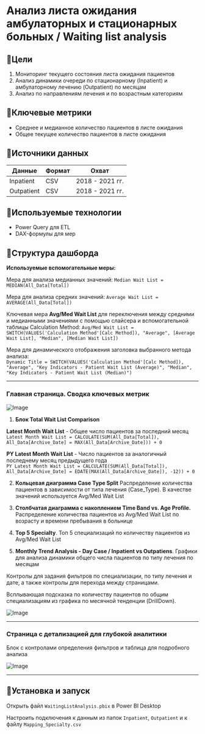 # Анализ листа ожидания амбулаторных и стационарных больных / Waiting list analysis

## :dart:Цели
1. Мониторинг текущего состояния листа ожидания пациентов
2. Анализ динамики очереди по стационарному (Inpatient) и амбулаторному лечению (Outpatient) по месяцам
3. Анализ по направлениям лечения и по возрастным категориям

## :small_orange_diamond:Ключевые метрики
- Среднее и медианное количество пациентов в листе ожидания
- Общее текущее количество пациентов в листе ожидания

## :small_orange_diamond:Источники данных
| Данные          | Формат | Охват    |
|-----------------|--------|----------------|
| Inpatient       | CSV    | 2018 - 2021 гг. |
| Outpatient      | CSV    | 2018 - 2021 гг. |

## :small_orange_diamond:Используемые технологии
- Power Query для ETL
- DAX-формулы для мер

## :small_orange_diamond:Структура дашборда

**Используемые вспомогательные меры:**

Мера для анализа медианных значений: `Median Wait List = MEDIAN(All_Data[Total])`

Мера для анализа средних значений: `Average Wait List = AVERAGE(All_Data[Total])`

Ключевая мера **Avg/Med Wait List** для переключения между средними и медианными значениями с помощью слайсера и вспомогательной таблицы Calculation Method:
```Avg/Med Wait List = SWITCH(VALUES('Calculation Method'[Calc Method]), "Average", [Average Wait List], "Median", [Median Wait List])```

Мера для динамического отображения заголовка выбранного метода анализа:  
```Dynamic Title = SWITCH(VALUES('Calculation Method'[Calc Method]), "Average", "Key Indicators - Patient Wait List (Average)", "Median", "Key Indicators - Patient Wait List (Median)")```
___
### Главная страница. Сводка ключевых метрик

![Image](https://github.com/user-attachments/assets/7cc27494-866b-4372-af42-405d8c642364)

1) **Блок Total Wait List Comparison**  

**Latest Month Wait List** - Общее число пациентов за последний месяц   
```Latest Month Wait List = CALCULATE(SUM(All_Data[Total]), All_Data[Archive_Date] = MAX(All_Data[Archive_Date])) + 0```  

**PY Latest Month Wait List** - Число пациентов за аналогичный последнему месяц предыдущего года  
```PY Latest Month Wait List = CALCULATE(SUM(All_Data[Total]), All_Data[Archive_Date] = EDATE(MAX(All_Data[Archive_Date]), -12)) + 0```

2) **Кольцевая диаграмма Case Type Split** 
Распределение количества пациентов в зависимости от типа лечения (Case_Type). В качестве значений используется Avg/Med Wait List


3) **Столбчатая диаграмма с накоплением Time Band vs. Age Profile.** Распределение количества пациентов из Avg/Med Wait List по возрасту и времени пребывания в больнице


4) **Top 5 Specialty**. Топ 5 специализаций по количеству пациентов из Avg/Med Wait List  


5) **Monthly Trend Analysis - Day Case / Inpatient vs Outpatiens**. Графики для анализа динамики общего числа пациентов по типу лечения по месяцам

Контролы для задания фильтров по специализации, по типу лечения и дате, а также контролы для перехода между страницами.

Всплывающая подсказка по количеству пациентов по общим специализациям из графика по месячной тенденции (DrillDown).

![Image](https://github.com/user-attachments/assets/2420fd0b-0870-4c51-a7dd-eae249e2ad22)
___
### Страница с детализацией для глубокой аналитики 
Блок с контролами определения фильтров и таблица для подробного анализа

![Image](https://github.com/user-attachments/assets/a977814b-349f-41a0-b3cc-01cf81d98717)
___
## :small_orange_diamond:Установка и запуск  
Открыть файл `WaitingListAnalysis.pbix` в Power BI Desktop

Настроить подключения к данным из папок `Inpatient`, `Outpatient` и к файлу `Mapping_Specialty.csv`
